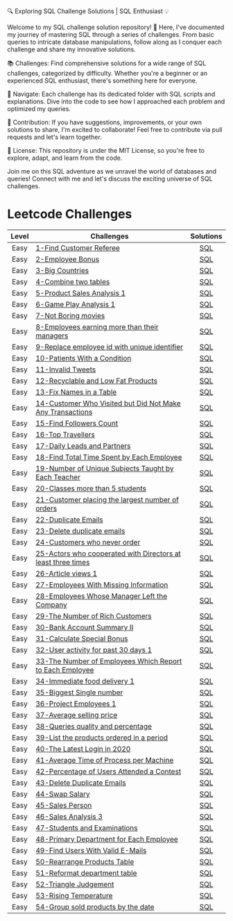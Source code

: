 🔍 Exploring SQL Challenge Solutions | SQL Enthusiast 💡

Welcome to my SQL challenge solution repository! 🎉 Here, I've documented my journey of mastering SQL through a series of challenges. From basic queries to intricate database manipulations, follow along as I conquer each challenge and share my innovative solutions.

📚 Challenges: Find comprehensive solutions for a wide range of SQL challenges, categorized by difficulty. Whether you're a beginner or an experienced SQL enthusiast, there's something here for everyone.

🔗 Navigate: Each challenge has its dedicated folder with SQL scripts and explanations. Dive into the code to see how I approached each problem and optimized my queries.

🤝 Contribution: If you have suggestions, improvements, or your own solutions to share, I'm excited to collaborate! Feel free to contribute via pull requests and let's learn together.

🔐 License: This repository is under the MIT License, so you're free to explore, adapt, and learn from the code.

Join me on this SQL adventure as we unravel the world of databases and queries! Connect with me and let's discuss the exciting universe of SQL challenges.



# Leetcode Challenges
| Level | Challenges | Solutions |
|:------:|------------|:---------:|
| Easy | [1-Find Customer Referee](https://leetcode.com/problems/find-customer-referee) | [SQL](Leetcode/01-Easy/1-Find%20Customer%20Refree.sql) |
| Easy | [2-Employee Bonus](https://leetcode.com/problems/employee-bonus) | [SQL](Leetcode/01-Easy/2-Employee%20Bonus.sql) |
| Easy | [3-Big Countries](https://leetcode.com/problems/big-countries) | [SQL](Leetcode/01-Easy/3-Big%20Countries.sql) |
| Easy | [4-Combine two tables](https://leetcode.com/problems/combine-two-tables) | [SQL](Leetcode/01-Easy/4-Combine%20two%20tables.sql) |
| Easy | [5-Product Sales Analysis 1](https://leetcode.com/problems/product-sales-analysis-i) | [SQL](Leetcode/01-Easy/5-Product%20Sales%20Analysis%201.sql) |
| Easy | [6-Game Play Analysis 1](https://leetcode.com/problems/game-play-analysis-i) | [SQL](Leetcode/01-Easy/6-Game%20Play%20Analysis%201.sql) |
| Easy | [7-Not Boring movies](https://leetcode.com/problems/not-boring-movies) | [SQL](Leetcode/01-Easy/7-Not%20Boring%20movies.sql) |
| Easy | [8-Employees earning more than their managers](https://leetcode.com/problems/employees-earning-more-than-their-managers) | [SQL](Leetcode/01-Easy/8-Employees%20earning%20more%20than%20their%20managers.sql) |
| Easy | [9-Replace employee id with unique identifier](https://leetcode.com/problems/replace-employee-id-with-the-unique-identifier) | [SQL](Leetcode/01-Easy/9-Replace%20employee%20id%20with%20unique%20identifier.sql) |
| Easy | [10-Patients With a Condition](https://leetcode.com/problems/patients-with-a-condition) | [SQL](Leetcode/01-Easy/10-Patients%20With%20a%20Condition.sql) |
| Easy | [11-Invalid Tweets](https://leetcode.com/problems/invalid-tweets) | [SQL](Leetcode/01-Easy/11-Invalid%20Tweets.sql) |
| Easy | [12-Recyclable and Low Fat Products](https://leetcode.com/problems/recyclable-and-low-fat-products) | [SQL](Leetcode/01-Easy/12-Recyclable%20and%20Low%20Fat%20Products.sql) |
| Easy | [13-Fix Names in a Table](https://leetcode.com/problems/fix-names-in-a-table) | [SQL](Leetcode/01-Easy/13-Fix%20Names%20in%20a%20Table.sql) |
| Easy | [14-Customer Who Visited but Did Not Make Any Transactions](https://leetcode.com/problems/customer-who-visited-but-did-not-make-any-transactions) | [SQL](Leetcode/01-Easy/14-Customer%20Who%20Visited%20but%20Did%20Not%20Make%20Any%20Transactions.sql) |
| Easy | [15-Find Followers Count](https://leetcode.com/problems/find-followers-count) | [SQL](Leetcode/01-Easy/15-Find%20Followers%20Count.sql) |
| Easy | [16-Top Travellers](https://leetcode.com/problems/top-travellers) | [SQL](Leetcode/01-Easy/16-Top%20Travellers.sql) |
| Easy | [17-Daily Leads and Partners](https://leetcode.com/problems/daily-leads-and-partners) | [SQL](Leetcode/01-Easy/17-Daily%20Leads%20and%20Partners.sql) |
| Easy | [18-Find Total Time Spent by Each Employee](https://leetcode.com/problems/find-total-time-spent-by-each-employee) | [SQL](Leetcode/01-Easy/18-Find%20Total%20Time%20Spent%20by%20Each%20Employee.sql) |
| Easy | [19-Number of Unique Subjects Taught by Each Teacher](https://leetcode.com/problems/number-of-unique-subjects-taught-by-each-teacher) | [SQL](Leetcode/01-Easy/19-Number%20of%20Unique%20Subjects%20Taught%20by%20Each%20Teacher.sql) |
| Easy | [20-Classes more than 5 students](https://leetcode.com/problems/classes-more-than-5-students) | [SQL](Leetcode/01-Easy/20-Classes%20more%20than%205%20students.sql) |
| Easy | [21-Customer placing the largest number of orders ](https://leetcode.com/problems/customer-placing-the-largest-number-of-orders) | [SQL](Leetcode/01-Easy/21-Customer%20placing%20the%20largest%20number%20of%20orders.sql) |
| Easy | [22-Duplicate Emails](https://leetcode.com/problems/duplicate-emails) | [SQL](Leetcode/01-Easy/22-Duplicate%20Emails.sql) |
| Easy | [23-Delete duplicate emails](https://leetcode.com/problems/delete-duplicate-emails) | [SQL](Leetcode/01-Easy/23-Delete%20duplicate%20emails.sql) |
| Easy | [24-Customers who never order](https://leetcode.com/problems/customers-who-never-order) | [SQL](Leetcode/01-Easy/24-Customers%20who%20never%20order.sql) |
| Easy | [25-Actors who cooperated with Directors at least three times](https://leetcode.com/problems/actors-and-directors-who-cooperated-at-least-three-times) | [SQL](Leetcode/01-Easy/25-Actors%20who%20cooperated%20with%20Directors%20at%20least%20three%20times.sql) |
| Easy | [26-Article views 1](https://leetcode.com/problems/article-views-i) | [SQL](Leetcode/01-Easy/26-Article%20views%201.sql) |
| Easy | [27-Employees With Missing Information](https://leetcode.com/problems/employees-with-missing-information) | [SQL](Leetcode/01-Easy/27-Employees%20With%20Missing%20Information.sql) |
| Easy | [28-Employees Whose Manager Left the Company](https://leetcode.com/problems/employees-whose-manager-left-the-company) | [SQL](Leetcode/01-Easy/28-Employees%20Whose%20Manager%20Left%20the%20Company.sql) |
| Easy | [29-The Number of Rich Customers](https://leetcode.com/problems/the-number-of-rich-customers) | [SQL](Leetcode/01-Easy/29-The%20Number%20of%20Rich%20Customers.sql) |
| Easy | [30-Bank Account Summary II](https://leetcode.com/problems/bank-account-summary-ii) | [SQL](Leetcode/01-Easy/30-Bank%20Account%20Summary%20II.sql) |
| Easy | [31-Calculate Special Bonus](https://leetcode.com/problems/calculate-special-bonus) | [SQL](Leetcode/01-Easy/31-Calculate%20Special%20Bonus.sql) |
| Easy | [32-User activity for past 30 days 1](https://leetcode.com/problems/user-activity-for-the-past-30-days-i) | [SQL](Leetcode/01-Easy/32-User%20activity%20for%20past%2030%20days%201.sql) |
| Easy | [33-The Number of Employees Which Report to Each Employee](https://leetcode.com/problems/the-number-of-employees-which-report-to-each-employee) | [SQL](Leetcode/01-Easy/33-The%20Number%20of%20Employees%20Which%20Report%20to%20Each%20Employee.sql) |
| Easy | [34-Immediate food delivery 1](https://leetcode.com/problems/immediate-food-delivery-i) | [SQL](Leetcode/01-Easy/34-Immediate%20food%20delivery%201.sql) |
| Easy | [35-Biggest Single number](https://leetcode.com/problems/biggest-single-number) | [SQL](Leetcode/01-Easy/35-Biggest%20Single%20number.sql) |
| Easy | [36-Project Employees 1](https://leetcode.com/problems/project-employees-i) | [SQL](Leetcode/01-Easy/36-Project%20Employees%201.sql) |
| Easy | [37-Average selling price](https://leetcode.com/problems/average-selling-price) | [SQL](Leetcode/01-Easy/37-Average%20selling%20price.sql) |
| Easy | [38-Queries quality and percentage](https://leetcode.com/problems/queries-quality-and-percentage) | [SQL](Leetcode/01-Easy/38-Queries%20quality%20and%20percentage.sql) |
| Easy | [39-List the products ordered in a period](https://leetcode.com/problems/list-the-products-ordered-in-a-period) | [SQL](Leetcode/01-Easy/39-List%20the%20products%20ordered%20in%20a%20period.sql) |
| Easy | [40-The Latest Login in 2020](https://leetcode.com/problems/the-latest-login-in-2020) | [SQL](Leetcode/01-Easy/40-The%20Latest%20Login%20in%202020.sql) |
| Easy | [41-Average Time of Process per Machine](https://leetcode.com/problems/average-time-of-process-per-machine) | [SQL](Leetcode/01-Easy/41-Average%20Time%20of%20Process%20per%20Machine.sql) |
| Easy | [42-Percentage of Users Attended a Contest](https://leetcode.com/problems/percentage-of-users-attended-a-contest) | [SQL](Leetcode/01-Easy/42-Percentage%20of%20Users%20Attended%20a%20Contest.sql) |
| Easy | [43-Delete Duplicate Emails](https://leetcode.com/problems/delete-duplicate-emails) | [SQL](Leetcode/01-Easy/43-Delete%20Duplicate%20Emails.sql) |
| Easy | [44-Swap Salary](https://leetcode.com/problems/swap-salary) | [SQL](Leetcode/01-Easy/44-Swap%20Salary.sql) |
| Easy | [45-Sales Person](https://leetcode.com/problems/sales-person) | [SQL](Leetcode/01-Easy/45-Sales%20Person.sql) |
| Easy | [46-Sales Analysis 3](https://leetcode.com/problems/sales-analysis-iii) | [SQL](Leetcode/01-Easy/46-Sales%20Analysis%203.sql) |
| Easy | [47-Students and Examinations](https://leetcode.com/problems/students-and-examinations) | [SQL](Leetcode/01-Easy/47-Students%20and%20Examinations.sql) |
| Easy | [48-Primary Department for Each Employee](https://leetcode.com/problems/primary-department-for-each-employee) | [SQL](Leetcode/01-Easy/48-Primary%20Department%20for%20Each%20Employee.sql) |
| Easy | [49-Find Users With Valid E-Mails](https://leetcode.com/problems/find-users-with-valid-e-mails) | [SQL](Leetcode/01-Easy/49-Find%20Users%20With%20Valid%20E-Mails.sql) |
| Easy | [50-Rearrange Products Table](https://leetcode.com/problems/rearrange-products-table) | [SQL](Leetcode/01-Easy/50-Rearrange%20Products%20Table.sql) |
| Easy | [51-Reformat department table](https://leetcode.com/problems/reformat-department-table) | [SQL](Leetcode/01-Easy/51-Reformat%20department%20table.sql) |
| Easy | [52-Triangle Judgement](https://leetcode.com/problems/triangle-judgement) | [SQL](Leetcode/01-Easy/52-Triangle%20Judgement.sql) |
| Easy | [53-Rising Temperature](https://leetcode.com/problems/rising-temperature) | [SQL](Leetcode/01-Easy/53-Rising%20Temperature.sql) |
| Easy | [54-Group sold products by the date](https://leetcode.com/problems/group-sold-products-by-the-date) | [SQL](Leetcode/01-Easy/54-Group%20sold%20products%20by%20the%20date.sql) |

